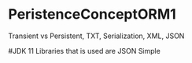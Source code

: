 # PeristenceConceptORM1
Transient vs Persistent, TXT, Serialization, XML, JSON

#JDK 11
Libraries that is used are JSON Simple 

